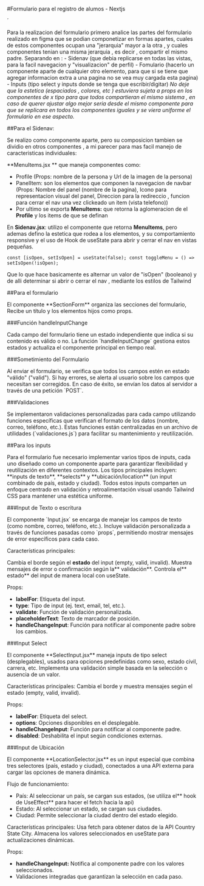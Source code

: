 #Formulario para el registro de alumos - Nextjs

´<p>
	Para la realizacion del formulario primero analice las partes del formulario realizado en figma que se podian componetizar en formas apartes,  cuales de estos componentes ocupan una "jerarquia" mayor a la otra , y cuales componentes tenian una misma jerarquia , es decir , compartir el mismo padre. 
	Separando en :
	- Sidenav (que debia replicarse en todas las vistas, para la facil navegacion y "visualizacion" de perfil)
	- Fomulario (hacerlo un componente aparte de cualquier otro elemento, para que si se tiene que agregar informacion extra a una pagina no se vea muy cargada esta pagina)
	- Inputs (tipo select y inputs donde se tenga que escribir/digitar)
*No deje que la estetica (espaciados , colores, etc ) estuviera sujeta a props en los componentes de x tipo para que todos compartieran el mismo sistema , en caso de querer ajustar algo mejor seria desde el mismo componente para que se replicara en todos los componentes iguales y se viera uniforme el formulario en ese aspecto.*
</p>

##Para el Sidenav:
<p>
Se realizo como componente aparte, pero su composicion tambien se dividio en otros componentes , a mi parecer para mas facil manejo de caracteristicas individuales:

**MenuItems.jsx **   que maneja componentes como:
- Profile (Props: nombre de la persona y Url de la imagen de la persona)
- PanelItem: son los elementos que componen la navegacion de navbar (Props: Nombre del panel (nombre de la pagina), Icono para representacion visual del panel, Direccion para la redireccio , funcion para cerrar el nav una vez clickeado un item (vista telefono))
- Por ultimo se exporta **MenuItems:** que retorna la aglomeracion de el **Profile** y los items de que se definan 

En **Sidenav.jsx**: utilizo el componente que retorna **MenuItems**, pero ademas defino la estetica que rodea a los elementos, y su comportamiento responsive y el uso de Hook de useState para abrir y cerrar el nav en vistas pequeñas.

``
const [isOpen, setIsOpen] = useState(false);
const toggleMenu = () => setIsOpen(!isOpen);
``

Que lo que hace basicamente es alternar un valor de "isOpen" (booleano) y de alli determinar si abrir o cerrar el nav , mediante los estilos de Tailwind

</p>

##Para el formulario 
<p> El componente **SectionForm** organiza las secciones del formulario,  Recibe un título y los elementos hijos como props. </p>

###Función handleInputChange
<p> Cada campo del formulario tiene un estado independiente que indica si su contenido es válido o no. La función `handleInputChange` gestiona estos estados y actualiza el componente principal en tiempo real. </p>

###Sometimiento del Formulario
<p> Al enviar el formulario, se verifica que todos los campos estén en estado "válido" ("valid"). Si hay errores, se alerta al usuario sobre los campos que necesitan ser corregidos. En caso de éxito, se envían los datos al servidor a través de una petición `POST`. </p>

###Validaciones
<p> Se implementaron validaciones personalizadas para cada campo utilizando funciones específicas que verifican el formato de los datos (nombre, correo, teléfono, etc.). Estas funciones están centralizadas en un archivo de utilidades (`validaciones.js`) para facilitar su mantenimiento y reutilización. </p>

##Para los inputs 
<p> Para el formulario fue necesario implementar varios tipos de inputs, cada uno diseñado como un componente aparte para garantizar flexibilidad y reutilización en diferentes contextos. Los tipos principales incluyen: **inputs de texto**, **selects** y **ubicación/location** (un input combinado de país, estado y ciudad). Todos estos inputs comparten un enfoque centrado en validación y retroalimentación visual usando Tailwind CSS para mantener una estética uniforme. </p>

###Input de Texto o escritura
<p> El componente `Input.jsx` se encarga de manejar los campos de texto (como nombre, correo, teléfono, etc.). Incluye validación personalizada a través de funciones pasadas como `props`, permitiendo mostrar mensajes de error específicos para cada caso. </p>

Características principales:

Cambia el borde según el **estado** del input (empty, valid, invalid).
Muestra mensajes de error o confirmación según la** validación**.
Controla el** estado** del input de manera local con useState.

Props:
- **labelFor**: Etiqueta del input.
- **type**: Tipo de input (ej. text, email, tel, etc.).
- **validate**: Función de validación personalizada.
- **placeholderText**: Texto de marcador de posición.
- **handleChangeInput**: Función para notificar al componente padre sobre los cambios.
</p>

###Input Select
<p> El componente **SelectInput.jsx** maneja inputs de tipo select (desplegables), usados para opciones predefinidas como sexo, estado civil, carrera, etc. Implementa una validación simple basada en la selección o ausencia de un valor. </p>

Características principales:
Cambia el borde y muestra mensajes según el estado (empty, valid, invalid).

Props:
- **labelFor**: Etiqueta del select.
- **options**: Opciones disponibles en el desplegable.
- **handleChangeInput**: Función para notificar al componente padre.
- **disabled**: Deshabilita el input según condiciones externas.
</p>

###Input de Ubicación
<p> El componente **LocationSelector.jsx** es un input especial que combina tres selectores (país, estado y ciudad), conectados a una API externa para cargar las opciones de manera dinámica. </p>

Flujo de funcionamiento:
- País: Al seleccionar un país, se cargan sus estados, (se utiliza el** hook de UseEffect** para hacer el fetch hacia la api)
- Estado: Al seleccionar un estado, se cargan sus ciudades.
- Ciudad: Permite seleccionar la ciudad dentro del estado elegido.

Características principales:
Usa fetch para obtener datos de la API Country State City.
Almacena los valores seleccionados en useState para actualizaciones dinámicas.

Props:
- **handleChangeInput:** Notifica al componente padre con los valores seleccionados.
- Validaciones integradas que garantizan la selección en cada paso.
</p>
